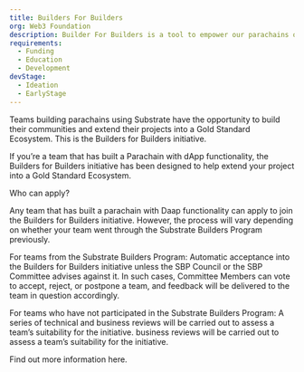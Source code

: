 ```yaml
---
title: Builders For Builders
org: Web3 Foundation
description: Builder For Builders is a tool to empower our parachains on building their community by teaching them the Substrate Builders Program Framework. Check out more information here
requirements:
  - Funding
  - Education
  - Development
devStage:
  - Ideation
  - EarlyStage
---
```


Teams building parachains using Substrate have the opportunity to build their communities and extend their projects into a Gold Standard Ecosystem. This is the Builders for Builders initiative.

If you’re a team that has built a Parachain with dApp functionality, the Builders for Builders initiative has been designed to help extend your project into a Gold Standard Ecosystem.

Who can apply?

Any team that has built a parachain with Daap functionality can apply to join the Builders for Builders initiative. However, the process will vary depending on whether your team went through the Substrate Builders Program previously.

For teams from the Substrate Builders Program: Automatic acceptance into the Builders for Builders initiative unless the SBP Council or the SBP Committee advises against it. In such cases, Committee Members can vote to accept, reject, or postpone a team, and feedback will be delivered to the team in question accordingly.

For teams who have not participated in the Substrate Builders Program: A series of technical and business reviews will be carried out to assess a team’s suitability for the initiative. business reviews will be carried out to assess a team’s suitability for the initiative.

Find out more information here.
